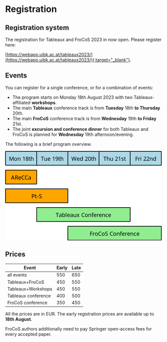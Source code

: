# Registration

## Registration system

The registration for Tableaux and FroCoS 2023 in now open.  Please register here:

[https://webapp.uibk.ac.at/tableaux2023/](https://webapp.uibk.ac.at/tableaux2023/){:target="_blank"}.

## Events

You can register for a single conference, or for a combination of events:

* The program starts on Monday 18th August 2023 with two Tableaux-affiliated **workshops**.
* The main **Tableaux** conference track is from **Tuesday** 18th **to Thursday** 20th.
* The main **FroCoS** conference track is from **Wednesday** 19th **to Friday** 21st.
* The joint <b>excursion and conference dinner</b> for both Tableaux and FroCoS is planned for **Wednesday** 19th afternoon/evening.

The following is a brief program overview.

![overview](data/overview.png "Program overview")

## Prices 

| Event         | Early     | Late |
|--------------|-----------|------------|
| all events | 550      | 650        |
| Tableaux+FroCoS | 450 | 550        |
| Tableaux+Workshops | 450 | 550        |
| Tableaux conference | 400  | 500        |
| FroCoS conference | 350 | 450 |

All the prices are in EUR.
The early registration prices are available up to **18th August**.

FroCoS authors additionally need to pay Springer open-access fees for every accepted paper.

